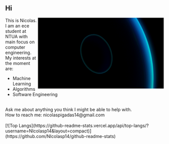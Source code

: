 ## Hi  
<img src="https://github.com/NIcolasp14/NIcolasp14/blob/main/giphy.gif" align="right" width="400px" alt="animated"/>

<!--
<img src="https://media.giphy.com/media/IcZhFmufozDCij3p22/giphy.gif" align="right" width="275px" alt="animated"/>

<img src="https://github.com/NIcolasp14/NIcolasp14/blob/main/giphy.gif" align="right" width="350px" alt="animated"/>
<img src="https://media.giphy.com/media/IcZhFmufozDCij3p22/giphy.gif" align="right" width="280px" alt="animated"/>
<p><img align="right" alt="gif" src="https://github.com/NIcolasp14/NIcolasp14/blob/main/giphy.gif" /></p> 
<p><img align="right" alt="gif" src=https://media.giphy.com/media/IcZhFmufozDCij3p22/giphy.gif  /></p> 
-->
This is Nicolas. <br />
I am an ece student at NTUA with main focus on computer engineering. My interests at the moment are:  <br />
- Machine Learning  <br />
- Algorithms   <br />
- Software Engineering  <br />
<br />
Ask me about anything you think I might be able to help with. <br />
How to reach me: nicolaspigadas14@gmail.com  <br />

<br />
[![Top Langs](https://github-readme-stats.vercel.app/api/top-langs/?username=NIcolasp14&layout=compact)](https://github.com/NIcolasp14/github-readme-stats)
<!--
**NIcolasp14/NIcolasp14** is a ✨ _special_ ✨ repository because its `README.md` (this file) appears on your GitHub profile.

Here are some ideas to get you started:

- 🔭 I’m currently working on ...
- 🌱 I’m currently learning ...
- 👯 I’m looking to collaborate on ...
- 🤔 I’m looking for help with ...
- 💬 Ask me about ...
- 📫 How to reach me: ...
- 😄 Pronouns: ...
- ⚡ Fun fact: ...
-->
